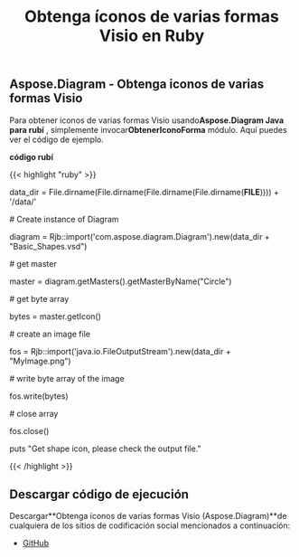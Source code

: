 ﻿---
title: Obtenga íconos de varias formas Visio en Ruby
type: docs
weight: 40
url: /es/java/get-icons-of-various-visio-shapes-in-ruby/
---
## **Aspose.Diagram - Obtenga iconos de varias formas Visio**
 Para obtener íconos de varias formas Visio usando**Aspose.Diagram Java para rubí** , simplemente invocar**ObtenerIconoForma** módulo. Aquí puedes ver el código de ejemplo.

**código rubí**

{{< highlight "ruby" >}}

 data_dir = File.dirname(File.dirname(File.dirname(File.dirname(__FILE__)))) + '/data/'

\# Create instance of Diagram

diagram = Rjb::import('com.aspose.diagram.Diagram').new(data_dir + "Basic_Shapes.vsd")

\# get master

master = diagram.getMasters().getMasterByName("Circle")

\# get byte array

bytes = master.getIcon()

\# create an image file

fos = Rjb::import('java.io.FileOutputStream').new(data_dir + "MyImage.png")

\# write byte array of the image

fos.write(bytes)

\# close array

fos.close()

puts "Get shape icon, please check the output file."

{{< /highlight >}}
## **Descargar código de ejecución**
 Descargar**Obtenga íconos de varias formas Visio (Aspose.Diagram)**de cualquiera de los sitios de codificación social mencionados a continuación:

- [GitHub](https://github.com/asposediagram/Aspose.Diagram-for-Java/blob/master/Plugins/Aspose_Diagram_Java_for_Ruby/lib/asposediagramjava/Shapes/getshapeicon.rb)
